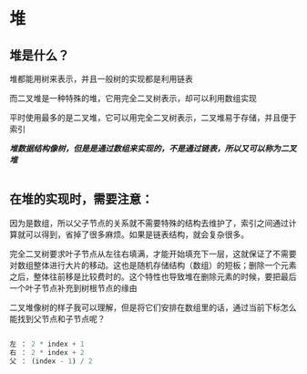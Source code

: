# 堆

## 堆是什么？

堆都能用树来表示，并且一般树的实现都是利用链表

而二叉堆是一种特殊的堆，它用完全二叉树表示，却可以利用数组实现

平时使用最多的是二叉堆，它可以用完全二叉树表示，二叉堆易于存储，并且便于索引

**_堆数据结构像树，但是是通过数组来实现的，不是通过链表，所以又可以称为二叉堆_**

```js

```

## 在堆的实现时，需要注意：

因为是数组，所以父子节点的关系就不需要特殊的结构去维护了，索引之间通过计算就可以得到，省掉了很多麻烦。如果是链表结构，就会复杂很多。

完全二叉树要求叶子节点从左往右填满，才能开始填充下一层，这就保证了不需要对数组整体进行大片的移动。这也是随机存储结构（数组）的短板；删除一个元素之后，整体往前移是比较费时的。这个特性也导致堆在删除元素的时候，要把最后一个叶子节点补充到树根节点的缘由

二叉堆像树的样子我可以理解，但是将它们安排在数组里的话，通过当前下标怎么能找到父节点和子节点呢？

```js

左 ： 2 * index + 1
右 ： 2 * index + 2
父 ： (index - 1) / 2

```
